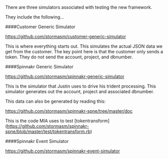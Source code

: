 

There are three simulators associated with testing the new framework.

They include the following...


####Customer Generic Simulator

https://github.com/stormasm/customer-generic-simulator

This is where everything starts out.  This simulates the actual JSON
data we get from the customer.  The key point here is that the customer
only sends a token.  They do not send the account, project, and dbnumber.

####Spinnakr Generic Simulator

https://github.com/stormasm/spinnakr-generic-simulator

This is the simulator that Justin uses to drive his trident processing.
This simulator generates out the account, project and associated dbnumber.

This data can also be generated by reading this:

https://github.com/stormasm/spinnakr-spne/tree/master/doc

This is the code MIA uses to test
[tokentransform]
(https://github.com/stormasm/spinnakr-spne/blob/master/test/tokentransform.rb)

####Spinnakr Event Simulator

https://github.com/stormasm/spinnakr-event-simulator
